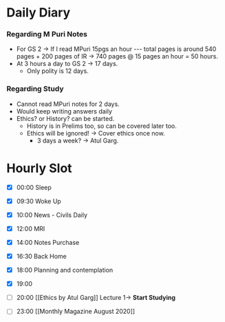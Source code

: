 # Daily Diary
### Regarding M Puri Notes
- For GS 2 -> If I read MPuri 15pgs an hour --- total pages is around 540 pages + 200 pages of IR -> 740 pages @ 15 pages an hour =  50 hours.
- At 3 hours a day to GS 2 -> 17 days.
	- Only polity is 12 days.

### Regarding Study
- Cannot read MPuri notes for 2 days.
- Would keep writing answers daily
- Ethics? or History? can be started.
	- History is in Prelims too, so can be covered later too. 
	- Ethics will be ignored! -> Cover ethics once now.
		- 3 days a week? -> Atul Garg.

# Hourly Slot
- [x] 00:00 Sleep
- [x] 09:30 Woke Up
- [x] 10:00 News - Civils Daily
- [x] 12:00 MRI
- [x] 14:00 Notes Purchase
- [x] 16:30 Back Home
- [x] 18:00 Planning and contemplation
- [x] 19:00 
- [ ] 20:00 [[Ethics by Atul Garg]] Lecture 1-> **Start Studying**
- [ ] 23:00 [[Monthly Magazine August 2020]]


